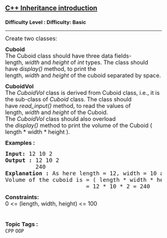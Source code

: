 <h2><a href="https://www.geeksforgeeks.org/problems/c-inheritance-introduction/1?page=1&category=OOP&sortBy=submissions">C++ Inheritance introduction</a></h2><h3>Difficulty Level : Difficulty: Basic</h3><hr><div class="problems_problem_content__Xm_eO"><p><span style="font-size: 18px;">Create two classes:</span></p>
<p><span style="font-size: 18px;"><strong>Cuboid</strong><br>The Cuboid class should have three data fields- length,&nbsp;<em>width</em>&nbsp;and&nbsp;<em>height</em>&nbsp;of&nbsp;<em>int</em>&nbsp;types. The class should have d<em>isplay()&nbsp;</em>method, to print the length,&nbsp;<em>width</em>&nbsp;and&nbsp;<em>height</em>&nbsp;of the cuboid separated by space.</span></p>
<p><span style="font-size: 18px;"><strong>CuboidVol</strong>&nbsp;<br>The&nbsp;<em>CuboidVol</em>&nbsp;class is derived from Cuboid class, i.e., it is the sub-class of <em>Cuboid</em> class. The class should have&nbsp;<em>read_input()</em>&nbsp;method, to read the values of length,&nbsp;<em>width</em>&nbsp;and&nbsp;<em>height</em>&nbsp;of the Cuboid. The&nbsp;<em>CuboidVol</em>&nbsp;class should also overload the&nbsp;<em>display()</em>&nbsp;method to print the volume</span><span style="font-size: 18px;">&nbsp;of</span><span style="font-size: 18px;"> the Cuboid ( length * width * height ).</span><span style="font-size: 18px;"><br></span></p>
<p><span style="font-size: 18px;"><strong>Examples :</strong></span></p>
<pre><strong><span style="font-size: 18px;">Input:</span><em><span style="font-size: 18px;"> </span></em></strong><span style="font-size: 18px;">12 10 2</span><br><strong><span style="font-size: 18px;">Output : </span></strong><span style="font-size: 18px;">12 10 2&nbsp;<br></span><span style="font-size: 18px;">         240</span><br><span style="font-size: 18px;"><strong>Explanation : </strong></span><span style="font-size: 18px;">As here length = 12, width = 10 and height = 2</span><br><span style="font-size: 18px;">Volume of the cuboid is = ( length * width * height )</span><br><span style="font-size: 18px;">                        = 12 * 10 * 2 </span><span style="font-size: 18px;">= 240</span></pre>
<p><strong><span style="font-size: 18px;">Constraints:<br></span></strong><span style="font-size: 18px;">0 &lt;= (length, width, height) &lt;= 100</span></p></div><br><p><span style=font-size:18px><strong>Topic Tags : </strong><br><code>CPP</code>&nbsp;<code>OOP</code>&nbsp;